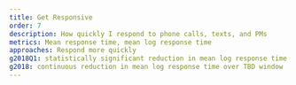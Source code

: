 ```yaml
---
title: Get Responsive
order: 7
description: How quickly I respond to phone calls, texts, and PMs
metrics: Mean response time, mean log response time
approaches: Respond more quickly
g2018Q1: statistically significant reduction in mean log response time over TBD window
g2018: continuous reduction in mean log response time over TBD window
---
```

